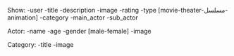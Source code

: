 Show:
    -user
    -title
    -description
    -image
    -rating
    -type [movie-theater-مسلسل-animation]
    -category
    -main_actor
    -sub_actor

Actor:
    -name
    -age
    -gender [male-female]
    -image

Category:
    -title
    -image